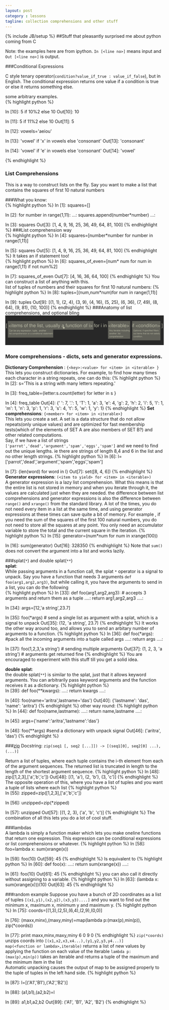 ```yaml
---
layout: post
category : lessons
tagline: collection comprehensions and other stuff
---
```

{% include JB/setup %}
##Stuff that pleasantly surprised me about python coming from C    

Note: the examples here are from ipython. ```In [<line no>]``` means input and ```Out [<line no>]``` is output.

###Conditional Expressions

C style tenary operator(```condition?value_if_true : value_if_false```), but in English. 
The conditional expression returns one value if a condition is true or else it returns something else.


some arbitrary examples.    
{% highlight python %} 

In [10]: 5 if 10%2 else 10
Out[10]: 10

In [11]: 5 if 11%2 else 10
Out[11]: 5

In [12]: vowels='aeiou'

In [13]: 'vowel' if 'x' in vowels else 'consonant'
Out[13]: 'consonant'

In [14]: 'vowel' if 'e' in vowels else 'consonant'
Out[14]: 'vowel'

{% endhighlight %}


### List Comprehensions    
This is a way to construct lists on the fly.
Say you want to make a list that contains the squares of first 10 natural numbers

###What you know:  
{% highlight python %}
In [1]: squares=[]

In [2]: for number in range(1,11):
   ...:     squares.append(number*number)
   ...:

In [3]: squares
Out[3]: [1, 4, 9, 16, 25, 36, 49, 64, 81, 100]
{% endhighlight %}
###List comprehension way     
{% highlight python %}
In [4]: squares=[number*number for number in range(1,11)]

In [5]: squares
Out[5]: [1, 4, 9, 16, 25, 36, 49, 64, 81, 100]
{% endhighlight %}
It takes an if statement too!    
{% highlight python %}
In [6]: squares_of_even=[num* num for num in range(1,11) if not num%2]

In [7]: squares_of_even
Out[7]: [4, 16, 36, 64, 100]
{% endhighlight %}
You can construct a list of anything with this.    
list of tuples of numbers and their squares for first 10 natural numbers:
{% highlight python %}
In [8]: tuples=[(num,num*num)for num in range(1,11)]

In [9]: tuples
Out[9]:
[(1, 1),
 (2, 4),
 (3, 9),
 (4, 16),
 (5, 25),
 (6, 36),
 (7, 49),
 (8, 64),
 (9, 81),
 (10, 100)]
{% endhighlight %}
###Anatomy of list comprehensions, and optional bling
![listcomp.svg](/listcomp.svg)

### More comprehensions - dicts, sets and generator expressions.    
**Dictionary Comprehension** : ```{<key>:<value> for <item> in <iterable> }```     
This lets you construct dictionaries.
For example, to find how many times each character in a string repeats, one can do this:
{% highlight python %}
In [2]: s='This is a string with many letters repeating.'

In [3]: freq_table={letter:s.count(letter) for letter in s }

In [4]: freq_table
Out[4]:
{' ': 7,
 '.': 1,
 'T': 1,
 'a': 3,
 'e': 4,
 'g': 2,
 'h': 2,
 'i': 5,
 'l': 1,
 'm': 1,
 'n': 3,
 'p': 1,
 'r': 3,
 's': 4,
 't': 5,
 'w': 1,
 'y': 1}
{% endhighlight %}
**Set comprehensions**: ```{<member> for <item> in <iterable>}```     
This lets you create a set. A set is a data structure that do not allow repeats(only unique values) and are optimized for fast membership tests(which of the elements of SET A are also members of SET B?) and other related computations.     
Say, if we have a list of strings ```['parrot','dead','argument','spam','eggs','spam']``` and we need to find out the unique lengths. ie there are strings of length 8,4 and 6 in the list and no other length strings.
{% highlight python %}
In [6]: l=['parrot','dead','argument','spam','eggs','spam']

In [7]: {len(word) for word in l}
Out[7]: set([8, 4, 6])
{% endhighlight %}
**Generator expressions**: ```(<item to yield> for <item> in <iterable>)```      
A generator expression is a lazy list comprehension. What this means is that the entire list is not stored in memory and when you iterate through it, the values are calculated just when they are needed. the difference between list comprehensions and generator expressions is also the difference between ```range()``` and ```xrange()``` from the standard library. A lot of the times, you do not need every item in a list at the same time, and using generator expressions at these times can save quite a bit of memory. For example , if you need the sum of the squares of the first 100 natural numbers, you do not need to store all the squares at any point. You only need an accumulator variable to store the total and the current square in the iteration.
{% highlight python %}
In [15]: generator=(num*num for num in xrange(100))

In [16]: sum(generator)
Out[16]: 328350
{% endhighlight %}
Note that ```sum()``` does not convert the argument into a list and works lazily.

###splat(```*```) and double splat(```**```)     
**splat**:     
While passing arguments in a function call, the splat ```*``` operator is a signal to unpack.
Say you have a function that needs 3 arguments ```def foo(arg1,arg2,arg3)```, but while calling it, you have the arguments to send in a list, you can do the following   
{% highlight python %}
In [33]: def foo(arg1,arg2,arg3): # accepts 3 arguments and return them as a tuple
   ....:     return arg1,arg2,arg3
   ....:

In [34]: args=[12,'a string',23.7]

In [35]: foo(*args) # send a single list as argument with a splat, which is a signal to unpack
Out[35]: (12, 'a string', 23.7) 
{% endhighlight %}
It works the other way around too, and allows you to send an arbitary number of arguments to a function.
{% highlight python %}
In [36]: def foo(*args): #pack all the incoming arguments into a tuple called args
   ....:     return args 
   ....:

In [37]: foo(1,2,3,'a string') # sending multiple arguments
Out[37]: (1, 2, 3, 'a string') # arguments get returned fine
{% endhighlight %}
You are encouraged to experiment with this stuff till you get a solid idea.

**double splat**:     
the double splat(```**```) is similar to the splat, just that it allows keyword arguments. You can arbitrarily pass keyword arguments and the function receives it as a dictionary.
{% highlight python %}    
In [39]: def foo(**kwargs):
   ....:     return kwargs
   ....:

In [40]: foo(name='aritra',lastname='das')
Out[40]: {'lastname': 'das', 'name': 'aritra'}
{% endhighlight %}
other way round:
{% highlight python %}
In [44]: def foo(name,lastname):
   ....:     return name,lastname
   ....:

In [45]: args={'name':'aritra','lastname':'das'}

In [46]: foo(**args) #send a dictionary with unpack signal
Out[46]: ('aritra', 'das')
{% endhighlight %}

###[zip](https://docs.python.org/2/library/functions.html#zip)
Docstring:
```zip(seq1 [, seq2 [...]]) -> [(seq1[0], seq2[0] ...), (...)]```

Return a list of tuples, where each tuple contains the i-th element
from each of the argument sequences.  The returned list is truncated
in length to the length of the shortest argument sequence.
{% highlight python %}
In [48]: zip([1,2,3],['a','b','c'])
Out[48]: [(1, 'a'), (2, 'b'), (3, 'c')]
{% endhighlight %}
The opposite operation of this, where you have a list of tuples and you want a tuple of lists where each list 
{% highlight python %}    
In [55]: zipped=zip([1,2,3],['a','b','c'])

In [56]: unzipped=zip(*zipped)

In [57]: unzipped
Out[57]: [(1, 2, 3), ('a', 'b', 'c')]
{% endhighlight %}
The combination of all this lets you do a lot of cool stuff.

###lambdas    
A lambda is simply a function maker which lets you make oneline functions that return one expression. This expression can be conditional expressions or list comprehensions or whatever.
{% highlight python %}
In [58]: foo=lambda x: sum(xrange(x))

In [59]: foo(10)
Out[59]: 45
{% endhighlight %}
Is equivalent to
{% highlight python %}
In [60]: def foo(x):
   ....:     return sum(xrange(x))
   ....:

In [61]: foo(10)
Out[61]: 45
{% endhighlight %}
you can also call it directly without assigning to a variable.
{% highlight python %}
In [63]: (lambda x: sum(xrange(x)))(10)
Out[63]: 45
{% endhighlight %}

###random example
Suppose you have a bunch of 2D coordinates as a list of tuples ```[(x1,y1),(x2,y2),(x3,y3)....]``` and you want to find out the minimum x, maximum x, minimum y and maximum y.
{% highlight python %}
In [75]: coords=[(1,3),(2,5),(6,4),(2,9),(0,0)]

In [76]: (maxx,minx),(maxy,miny)=map(lambda p:(max(p),min(p)), zip(*coords))

In [77]: print maxx,minx,maxy,miny
6 0 9 0
{% endhighlight %}
```zip(*coords)``` unzips coords into ```[(x1,x2,x3,x4...),(y1,y2,y3,y4...)]```     
```map(<function or lambda>,iterable)``` returns a list of new values by applying the function on each value of the iterable
```lambda p:(max(p),min(p))``` takes an iterable and returns a tuple of the maximum and the minimum item in the list    
Automatic unpacking causes the output of map to be assigned properly to the tuple of tuples in the left hand side.
{% highlight python %}

In [87]: l=[('A1','B1'),('A2','B2')]

In [88]: (a1,b1),(a2,b2)=l

In [89]: a1,b1,a2,b2
Out[89]: ('A1', 'B1', 'A2', 'B2')
{% endhighlight %}

